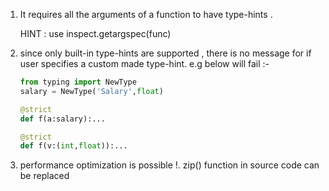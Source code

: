 1. It requires all the arguments of a function to have type-hints .
    
    HINT : use inspect.getargspec(func)
    
2. since only built-in type-hints are supported , there is no message for if user specifies a custom made type-hint.
    e.g below will fail :-
    ```python
    from typing import NewType
    salary = NewType('Salary',float)
    
    @strict
    def f(a:salary):...
    
    @strict
    def f(v:(int,float)):...
    ```
    
3. performance optimization is possible !. zip() function in source code can be replaced
